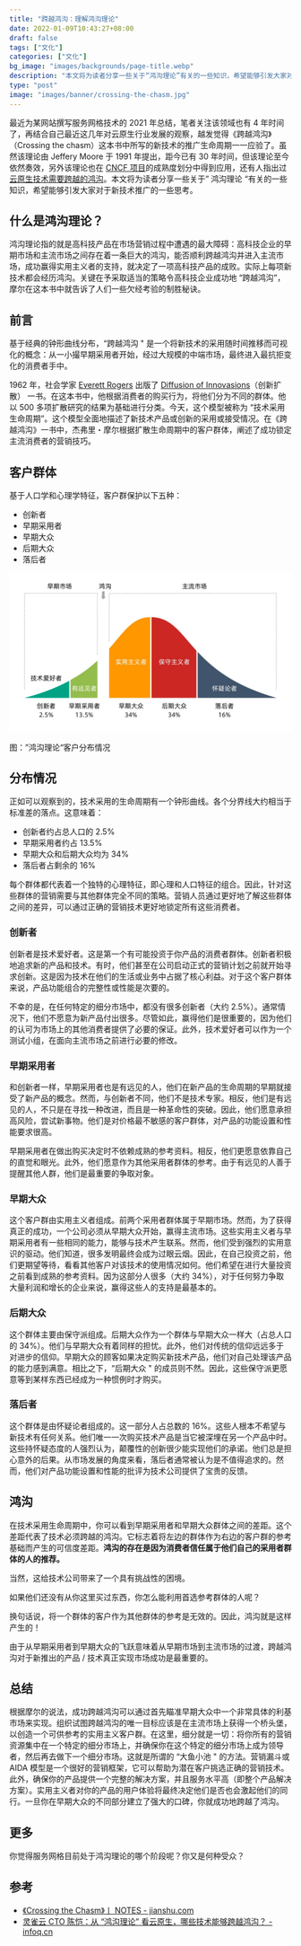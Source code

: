 ```yaml
---
title: "跨越鸿沟：理解鸿沟理论"
date: 2022-01-09T10:43:27+08:00
draft: false
tags: ["文化"]
categories: ["文化"]
bg_image: "images/backgrounds/page-title.webp"
description: "本文将为读者分享一些关于“鸿沟理论”有关的一些知识，希望能够引发大家对于新技术推广的一些思考。"
type: "post"
image: "images/banner/crossing-the-chasm.jpg"
---
```


最近为某网站撰写服务网格技术的 2021 年总结，笔者关注该领域也有 4 年时间了，再结合自己最近这几年对云原生行业发展的观察，越发觉得《跨越鸿沟》（Crossing the chasm）这本书中所写的新技术的推广生命周期一一应验了。虽然该理论由 Jeffery Moore 于 1991 年提出，距今已有 30 年时间，但该理论至今依然奏效，另外该理论也在 [CNCF 项目](https://www.cncf.io/projects/)的成熟度划分中得到应用，还有人指出过[云原生技术需要跨越的鸿沟](https://www.infoq.cn/article/hv5dft_bgjdfpqongzqx)。本文将为读者分享一些关于” 鸿沟理论 “有关的一些知识，希望能够引发大家对于新技术推广的一些思考。

## 什么是鸿沟理论？

鸿沟理论指的就是高科技产品在市场营销过程中遭遇的最大障碍：高科技企业的早期市场和主流市场之间存在着一条巨大的鸿沟，能否顺利跨越鸿沟并进入主流市场，成功赢得实用主义者的支持，就决定了一项高科技产品的成败。实际上每项新技术都会经历鸿沟。关键在予采取适当的策略令高科技企业成功地 “跨越鸿沟”，摩尔在这本书中就告诉了人们一些欠经考验的制胜秘诀。

## 前言

基于经典的钟形曲线分布，“跨越鸿沟 " 是一个将新技术的采用随时间推移而可视化的概念：从一小撮早期采用者开始，经过大规模的中端市场，最终进入最抗拒变化的消费者手中。

1962 年，社会学家 [Everett Rogers](https://en.wikipedia.org/wiki/Everett_Rogers) 出版了 [Diffusion of Innovasions](https://en.wikipedia.org/wiki/Diffusion_of_innovations)（创新扩散） 一书。在这本书中，他根据消费者的购买行为，将他们分为不同的群体。他以 500 多项扩散研究的结果为基础进行分类。今天，这个模型被称为 “技术采用生命周期”。这个模型全面地描述了新技术产品或创新的采用或接受情况。在《跨越鸿沟》一书中，杰弗里・摩尔根据扩散生命周期中的客户群体，阐述了成功锁定主流消费者的营销技巧。

## 客户群体

基于人口学和心理学特征，客户群保护以下五种：

- 创新者
- 早期采用者
- 早期大众
- 后期大众
- 落后者

![跨越鸿沟](crossing-the-chasm.jpg)

图：”鸿沟理论“客户分布情况

## 分布情况

正如可以观察到的，技术采用的生命周期有一个钟形曲线。各个分界线大约相当于标准差的落点。这意味着：

- 创新者约占总人口的 2.5%
- 早期采用者约占 13.5%
- 早期大众和后期大众均为 34%
- 落后者占剩余的 16%

每个群体都代表着一个独特的心理特征，即心理和人口特征的组合。因此，针对这些群体的营销需要与其他群体完全不同的策略。营销人员通过更好地了解这些群体之间的差异，可以通过正确的营销技术更好地锁定所有这些消费者。

### 创新者

创新者是技术爱好者。这是第一个有可能投资于你产品的消费者群体。创新者积极地追求新的产品和技术。有时，他们甚至在公司启动正式的营销计划之前就开始寻求创新。这是因为技术在他们的生活或业务中占据了核心利益。对于这个客户群体来说，产品功能组合的完整性或性能是次要的。

不幸的是，在任何特定的细分市场中，都没有很多创新者（大约 2.5%）。通常情况下，他们不愿意为新产品付出很多。尽管如此，赢得他们是很重要的，因为他们的认可为市场上的其他消费者提供了必要的保证。此外，技术爱好者可以作为一个测试小组，在面向主流市场之前进行必要的修改。

### 早期采用者

和创新者一样，早期采用者也是有远见的人，他们在新产品的生命周期的早期就接受了新产品的概念。然而，与创新者不同，他们不是技术专家。相反，他们是有远见的人，不只是在寻找一种改进，而且是一种革命性的突破。因此，他们愿意承担高风险，尝试新事物。他们是对价格最不敏感的客户群体，对产品的功能设置和性能要求很高。

早期采用者在做出购买决定时不依赖成熟的参考资料。相反，他们更愿意依靠自己的直觉和眼光。此外，他们愿意作为其他采用者群体的参考。由于有远见的人善于提醒其他人群，他们是最重要的争取对象。

### 早期大众

这个客户群由实用主义者组成。前两个采用者群体属于早期市场。然而，为了获得真正的成功，一个公司必须从早期大众开始，赢得主流市场。这些实用主义者与早期采用者有一些相同的能力，能够与技术产生联系。然而，他们受到强烈的实用意识的驱动。他们知道，很多发明最终会成为过眼云烟。因此，在自己投资之前，他们更期望等待，看看其他客户对该技术的使用情况如何。他们希望在进行大量投资之前看到成熟的参考资料。因为这部分人很多（大约 34%），对于任何努力争取大量利润和增长的企业来说，赢得这些人的支持是最基本的。

### 后期大众

这个群体主要由保守派组成。后期大众作为一个群体与早期大众一样大（占总人口的 34%）。他们与早期大众有着同样的担忧。此外，他们对传统的信仰远远多于对进步的信仰。早期大众的顾客如果决定购买新技术产品，他们对自己处理该产品的能力感到满意。相比之下，“后期大众 " 的成员则不然。因此，这些保守派更愿意等到某样东西已经成为一种惯例时才购买。

### 落后者

这个群体是由怀疑论者组成的。这一部分人占总数的 16%。这些人根本不希望与新技术有任何关系。他们唯一一次购买技术产品是当它被深埋在另一个产品中时。这些持怀疑态度的人强烈认为，颠覆性的创新很少能实现他们的承诺。他们总是担心意外的后果。从市场发展的角度来看，落后者通常被认为是不值得追求的。然而，他们对产品功能设置和性能的批评为技术公司提供了宝贵的反馈。

## 鸿沟

在技术采用生命周期中，你可以看到早期采用者和早期大众群体之间的差距。这个差距代表了技术必须跨越的鸿沟。它标志着将左边的群体作为右边的客户群的参考基础而产生的可信度差距。**鸿沟的存在是因为消费者信任属于他们自己的采用者群体的人的推荐。**

当然，这给技术公司带来了一个具有挑战性的困境。

如果他们还没有从你这里买过东西，你怎么能利用首选参考群体的人呢？

换句话说，将一个群体的客户作为其他群体的参考是无效的。因此，鸿沟就是这样产生的！

由于从早期采用者到早期大众的飞跃意味着从早期市场到主流市场的过渡，跨越鸿沟对于新推出的产品 / 技术真正实现市场成功是最重要的。

## 总结

根据摩尔的说法，成功跨越鸿沟可以通过首先瞄准早期大众中一个非常具体的利基市场来实现。组织试图跨越鸿沟的唯一目标应该是在主流市场上获得一个桥头堡，以创造一个可供参考的实用主义客户群。在这里，细分就是一切：将你所有的营销资源集中在一个特定的细分市场上，并确保你在这个特定的细分市场上成为领导者，然后再去做下一个细分市场。这就是所谓的 “大鱼小池 " 的方法。营销漏斗或 AIDA 模型是一个很好的营销框架，它可以帮助为潜在客户挑选正确的营销技术。此外，确保你的产品提供一个完整的解决方案，并且服务水平高（即整个产品解决方案）。实用主义者对你的产品的用户体验将最终决定他们是否也会激起他们的同行。一旦你在早期大众的不同部分建立了强大的口碑，你就成功地跨越了鸿沟。

## 更多

你觉得服务网格目前处于鸿沟理论的哪个阶段呢？你又是何种受众？

## 参考

- [《Crossing the Chasm》丨 NOTES - jianshu.com](https://www.jianshu.com/p/a305fa93580b)
- [灵雀云 CTO 陈恺：从 “鸿沟理论” 看云原生，哪些技术能够跨越鸿沟？ - infoq.cn](https://www.infoq.cn/article/hv5dft_bgjdfpqongzqx)
